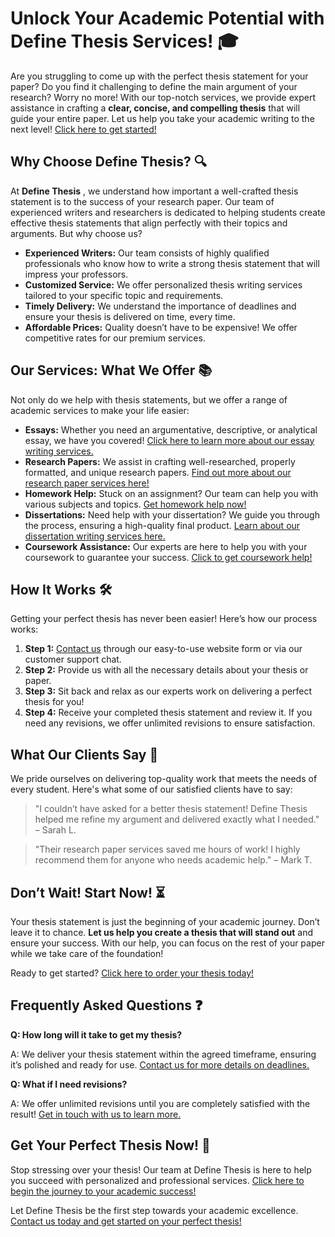 # Unlock Your Academic Potential with Define Thesis Services! 🎓

Are you struggling to come up with the perfect thesis statement for your paper? Do you find it challenging to define the main argument of your research? Worry no more! With our top-notch services, we provide expert assistance in crafting a **clear, concise, and compelling thesis** that will guide your entire paper. Let us help you take your academic writing to the next level! [Click here to get started!](https://tinyurl.com/topessay?keyword=define+thesis)

## Why Choose Define Thesis? 🔍

At **Define Thesis** , we understand how important a well-crafted thesis statement is to the success of your research paper. Our team of experienced writers and researchers is dedicated to helping students create effective thesis statements that align perfectly with their topics and arguments. But why choose us?

- **Experienced Writers:** Our team consists of highly qualified professionals who know how to write a strong thesis statement that will impress your professors.
- **Customized Service:** We offer personalized thesis writing services tailored to your specific topic and requirements.
- **Timely Delivery:** We understand the importance of deadlines and ensure your thesis is delivered on time, every time.
- **Affordable Prices:** Quality doesn’t have to be expensive! We offer competitive rates for our premium services.

## Our Services: What We Offer 📚

Not only do we help with thesis statements, but we offer a range of academic services to make your life easier:

- **Essays:** Whether you need an argumentative, descriptive, or analytical essay, we have you covered! [Click here to learn more about our essay writing services.](https://tinyurl.com/topessay?keyword=define+thesis)
- **Research Papers:** We assist in crafting well-researched, properly formatted, and unique research papers. [Find out more about our research paper services here!](https://tinyurl.com/topessay?keyword=define+thesis)
- **Homework Help:** Stuck on an assignment? Our team can help you with various subjects and topics. [Get homework help now!](https://tinyurl.com/topessay?keyword=define+thesis)
- **Dissertations:** Need help with your dissertation? We guide you through the process, ensuring a high-quality final product. [Learn about our dissertation writing services here.](https://tinyurl.com/topessay?keyword=define+thesis)
- **Coursework Assistance:** Our experts are here to help you with your coursework to guarantee your success. [Click to get coursework help!](https://tinyurl.com/topessay?keyword=define+thesis)

## How It Works 🛠️

Getting your perfect thesis has never been easier! Here’s how our process works:

1. **Step 1:** [Contact us](https://tinyurl.com/topessay?keyword=define+thesis) through our easy-to-use website form or via our customer support chat.
2. **Step 2:** Provide us with all the necessary details about your thesis or paper.
3. **Step 3:** Sit back and relax as our experts work on delivering a perfect thesis for you!
4. **Step 4:** Receive your completed thesis statement and review it. If you need any revisions, we offer unlimited revisions to ensure satisfaction.

## What Our Clients Say 📢

We pride ourselves on delivering top-quality work that meets the needs of every student. Here's what some of our satisfied clients have to say:

> "I couldn’t have asked for a better thesis statement! Define Thesis helped me refine my argument and delivered exactly what I needed." – Sarah L.

> "Their research paper services saved me hours of work! I highly recommend them for anyone who needs academic help." – Mark T.

## Don’t Wait! Start Now! ⏳

Your thesis statement is just the beginning of your academic journey. Don’t leave it to chance. **Let us help you create a thesis that will stand out** and ensure your success. With our help, you can focus on the rest of your paper while we take care of the foundation!

Ready to get started? [Click here to order your thesis today!](https://tinyurl.com/topessay?keyword=define+thesis)

## Frequently Asked Questions ❓

**Q: How long will it take to get my thesis?**

A: We deliver your thesis statement within the agreed timeframe, ensuring it’s polished and ready for use. [Contact us for more details on deadlines.](https://tinyurl.com/topessay?keyword=define+thesis)

**Q: What if I need revisions?**

A: We offer unlimited revisions until you are completely satisfied with the result! [Get in touch with us to learn more.](https://tinyurl.com/topessay?keyword=define+thesis)

## Get Your Perfect Thesis Now! 🎯

Stop stressing over your thesis! Our team at Define Thesis is here to help you succeed with personalized and professional services. [Click here to begin the journey to your academic success!](https://tinyurl.com/topessay?keyword=define+thesis)

Let Define Thesis be the first step towards your academic excellence. [Contact us today and get started on your perfect thesis!](https://tinyurl.com/topessay?keyword=define+thesis)

